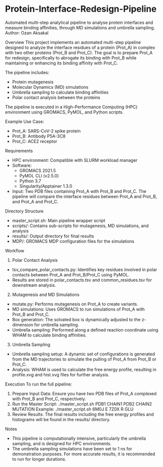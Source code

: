 # Protein-Interface-Redesign-Pipeline
Automated multi-step analytical pipeline to analyse protein interfaces and measure binding affinities, through MD simulations and umbrella sampling.
Author: Ozan Aksakal

Overview
This project implements an automated multi-step pipeline designed to analyze the interface residues of a protein (Prot_A) in complex with two other proteins (Prot_B and Prot_C). The goal is to prepare Prot_A for redesign, specifically to abrogate its binding with Prot_B while maintaining or enhancing its binding affinity with Prot_C.

The pipeline includes:
- Protein mutagenesis
- Molecular Dynamics (MD) simulations
- Umbrella sampling to calculate binding affinities
- Polar contact analysis between the proteins

The pipeline is executed in a High-Performance Computing (HPC) environment using GROMACS, PyMOL, and Python scripts.

Example Use Case:
- Prot_A: SARS-CoV-2 spike protein
- Prot_B: Antibody P5A-3C8
- Prot_C: ACE2 receptor

Requirements
- HPC environment: Compatible with SLURM workload manager
- Software:
  - GROMACS 2021.5
  - PyMOL CLI (v2.5.0)
  - Python 3.7
  - Singularity/Apptainer 1.3.0
- Input: Two PDB files containing Prot_A with Prot_B and Prot_C. The pipeline will compare the interface residues between Prot_A and Prot_B, and Prot_A and Prot_C.

Directory Structure
- master_script.sh: Main pipeline wrapper script
- scripts/: Contains sub-scripts for mutagenesis, MD simulations, and analysis
- results/: Output directory for final results
- MDP/: GROMACS MDP configuration files for the simulations

Workflow
1. Polar Contact Analysis
- tsv_compare_polar_contacts.py: Identifies key residues involved in polar contacts between Prot_A and Prot_B/Prot_C using PyMOL.
- Results are stored in polar_contacts.tsv and common_residues.tsv for downstream analysis.

2. Mutagenesis and MD Simulations
- mutate.py: Performs mutagenesis on Prot_A to create variants.
- MD simulations: Uses GROMACS to run simulations of Prot_A with Prot_B and Prot_C.
- Box generation: The solvated box is dynamically adjusted to the z-dimension for umbrella sampling.
- Umbrella sampling: Performed along a defined reaction coordinate using WHAM to calculate binding affinities.

3. Umbrella Sampling
- Umbrella sampling setup: A dynamic set of configurations is generated from the MD trajectories to simulate the pulling of Prot_A from Prot_B or Prot_C.
- Analysis: WHAM is used to calculate the free energy profile, resulting in profile.xvg and hist.xvg files for further analysis.

Execution
To run the full pipeline:
1. Prepare Input Data: Ensure you have two PDB files of Prot_A complexed with Prot_B and Prot_C, respectively.
2. Run the Master Script:
   ./master_script.sh PDB1 CHAIN1 PDB2 CHAIN2 MUTATION
   Example:
   ./master_script.sh 6M0J E 7Z0X R GLU
3. Review Results: The final results including the free energy profiles and histograms will be found in the results/ directory.

Notes
- This pipeline is computationally intensive, particularly the umbrella sampling, and is designed for HPC environments.
- The umbrella sampling simulations have been set to 1 ns for demonstration purposes. For more accurate results, it is recommended to run for longer durations.
